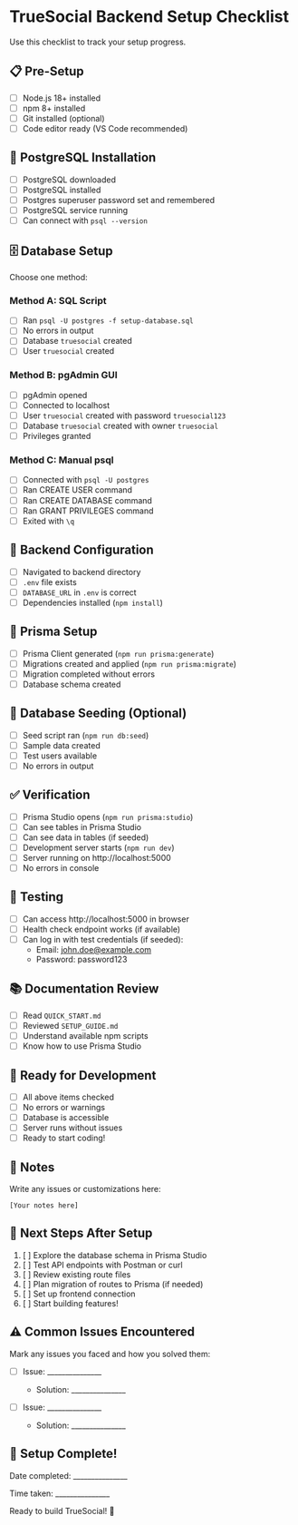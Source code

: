 # TrueSocial Backend Setup Checklist

Use this checklist to track your setup progress.

## 📋 Pre-Setup

- [ ] Node.js 18+ installed
- [ ] npm 8+ installed
- [ ] Git installed (optional)
- [ ] Code editor ready (VS Code recommended)

## 🐘 PostgreSQL Installation

- [ ] PostgreSQL downloaded
- [ ] PostgreSQL installed
- [ ] Postgres superuser password set and remembered
- [ ] PostgreSQL service running
- [ ] Can connect with `psql --version`

## 🗄️ Database Setup

Choose one method:

### Method A: SQL Script
- [ ] Ran `psql -U postgres -f setup-database.sql`
- [ ] No errors in output
- [ ] Database `truesocial` created
- [ ] User `truesocial` created

### Method B: pgAdmin GUI
- [ ] pgAdmin opened
- [ ] Connected to localhost
- [ ] User `truesocial` created with password `truesocial123`
- [ ] Database `truesocial` created with owner `truesocial`
- [ ] Privileges granted

### Method C: Manual psql
- [ ] Connected with `psql -U postgres`
- [ ] Ran CREATE USER command
- [ ] Ran CREATE DATABASE command
- [ ] Ran GRANT PRIVILEGES command
- [ ] Exited with `\q`

## 🔧 Backend Configuration

- [ ] Navigated to backend directory
- [ ] `.env` file exists
- [ ] `DATABASE_URL` in `.env` is correct
- [ ] Dependencies installed (`npm install`)

## 🔨 Prisma Setup

- [ ] Prisma Client generated (`npm run prisma:generate`)
- [ ] Migrations created and applied (`npm run prisma:migrate`)
- [ ] Migration completed without errors
- [ ] Database schema created

## 🌱 Database Seeding (Optional)

- [ ] Seed script ran (`npm run db:seed`)
- [ ] Sample data created
- [ ] Test users available
- [ ] No errors in output

## ✅ Verification

- [ ] Prisma Studio opens (`npm run prisma:studio`)
- [ ] Can see tables in Prisma Studio
- [ ] Can see data in tables (if seeded)
- [ ] Development server starts (`npm run dev`)
- [ ] Server running on http://localhost:5000
- [ ] No errors in console

## 🧪 Testing

- [ ] Can access http://localhost:5000 in browser
- [ ] Health check endpoint works (if available)
- [ ] Can log in with test credentials (if seeded):
  - Email: john.doe@example.com
  - Password: password123

## 📚 Documentation Review

- [ ] Read `QUICK_START.md`
- [ ] Reviewed `SETUP_GUIDE.md`
- [ ] Understand available npm scripts
- [ ] Know how to use Prisma Studio

## 🚀 Ready for Development

- [ ] All above items checked
- [ ] No errors or warnings
- [ ] Database is accessible
- [ ] Server runs without issues
- [ ] Ready to start coding!

## 📝 Notes

Write any issues or customizations here:

```
[Your notes here]
```

## 🎯 Next Steps After Setup

1. [ ] Explore the database schema in Prisma Studio
2. [ ] Test API endpoints with Postman or curl
3. [ ] Review existing route files
4. [ ] Plan migration of routes to Prisma (if needed)
5. [ ] Set up frontend connection
6. [ ] Start building features!

## ⚠️ Common Issues Encountered

Mark any issues you faced and how you solved them:

- [ ] Issue: _______________
  - Solution: _______________

- [ ] Issue: _______________
  - Solution: _______________

## 🎉 Setup Complete!

Date completed: _______________

Time taken: _______________

Ready to build TrueSocial! 🚀